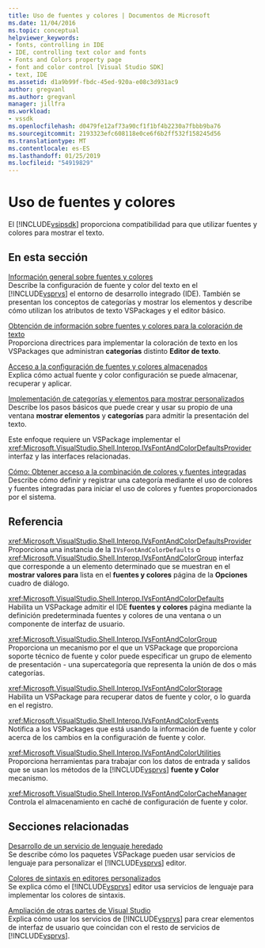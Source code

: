 ```yaml
---
title: Uso de fuentes y colores | Documentos de Microsoft
ms.date: 11/04/2016
ms.topic: conceptual
helpviewer_keywords:
- fonts, controlling in IDE
- IDE, controlling text color and fonts
- Fonts and Colors property page
- font and color control [Visual Studio SDK]
- text, IDE
ms.assetid: d1a9b99f-fbdc-45ed-920a-e08c3d931ac9
author: gregvanl
ms.author: gregvanl
manager: jillfra
ms.workload:
- vssdk
ms.openlocfilehash: d0479fe12af73a90cf1f1bf4b2230a7fbbb9ba76
ms.sourcegitcommit: 2193323efc608118e0ce6f6b2ff532f158245d56
ms.translationtype: MT
ms.contentlocale: es-ES
ms.lasthandoff: 01/25/2019
ms.locfileid: "54919829"
---
```

# <a name="using-fonts-and-colors"></a>Uso de fuentes y colores
El [!INCLUDE[vsipsdk](../extensibility/includes/vsipsdk_md.md)] proporciona compatibilidad para que utilizar fuentes y colores para mostrar el texto.  
  
## <a name="in-this-section"></a>En esta sección  
 [Información general sobre fuentes y colores](../extensibility/font-and-color-overview.md)  
 Describe la configuración de fuente y color del texto en el [!INCLUDE[vsprvs](../code-quality/includes/vsprvs_md.md)] el entorno de desarrollo integrado (IDE). También se presentan los conceptos de categorías y mostrar los elementos y describe cómo utilizan los atributos de texto VSPackages y el editor básico.  
  
 [Obtención de información sobre fuentes y colores para la coloración de texto](../extensibility/getting-font-and-color-information-for-text-colorization.md)  
 Proporciona directrices para implementar la coloración de texto en los VSPackages que administran **categorías** distinto **Editor de texto**.  
  
 [Acceso a la configuración de fuentes y colores almacenados](../extensibility/accessing-stored-font-and-color-settings.md)  
 Explica cómo actual fuente y color configuración se puede almacenar, recuperar y aplicar.  
  
 [Implementación de categorías y elementos para mostrar personalizados](../extensibility/implementing-custom-categories-and-display-items.md)  
 Describe los pasos básicos que puede crear y usar su propio de una ventana **mostrar elementos** y **categorías** para admitir la presentación del texto.  
  
 Este enfoque requiere un VSPackage implementar el <xref:Microsoft.VisualStudio.Shell.Interop.IVsFontAndColorDefaultsProvider> interfaz y las interfaces relacionadas.  
  
 [Cómo: Obtener acceso a la combinación de colores y fuentes integradas](../extensibility/how-to-access-the-built-in-fonts-and-color-scheme.md)  
 Describe cómo definir y registrar una categoría mediante el uso de colores y fuentes integradas para iniciar el uso de colores y fuentes proporcionados por el sistema.  
  
## <a name="reference"></a>Referencia  
 <xref:Microsoft.VisualStudio.Shell.Interop.IVsFontAndColorDefaultsProvider>  
 Proporciona una instancia de la `IVsFontAndColorDefaults` o <xref:Microsoft.VisualStudio.Shell.Interop.IVsFontAndColorGroup> interfaz que corresponde a un elemento determinado que se muestran en el **mostrar valores para** lista en el **fuentes y colores** página de la **Opciones** cuadro de diálogo.  
  
 <xref:Microsoft.VisualStudio.Shell.Interop.IVsFontAndColorDefaults>  
 Habilita un VSPackage admitir el IDE **fuentes y colores** página mediante la definición predeterminada fuentes y colores de una ventana o un componente de interfaz de usuario.  
  
 <xref:Microsoft.VisualStudio.Shell.Interop.IVsFontAndColorGroup>  
 Proporciona un mecanismo por el que un VSPackage que proporciona soporte técnico de fuente y color puede especificar un grupo de elemento de presentación - una supercategoría que representa la unión de dos o más categorías.  
  
 <xref:Microsoft.VisualStudio.Shell.Interop.IVsFontAndColorStorage>  
 Habilita un VSPackage para recuperar datos de fuente y color, o lo guarda en el registro.  
  
 <xref:Microsoft.VisualStudio.Shell.Interop.IVsFontAndColorEvents>  
 Notifica a los VSPackages que está usando la información de fuente y color acerca de los cambios en la configuración de fuente y color.  
  
 <xref:Microsoft.VisualStudio.Shell.Interop.IVsFontAndColorUtilities>  
 Proporciona herramientas para trabajar con los datos de entrada y salidos que se usan los métodos de la [!INCLUDE[vsprvs](../code-quality/includes/vsprvs_md.md)] **fuente y Color** mecanismo.  
  
 <xref:Microsoft.VisualStudio.Shell.Interop.IVsFontAndColorCacheManager>  
 Controla el almacenamiento en caché de configuración de fuente y color.  
  
## <a name="related-sections"></a>Secciones relacionadas  
 [Desarrollo de un servicio de lenguaje heredado](../extensibility/internals/developing-a-legacy-language-service.md)  
 Se describe cómo los paquetes VSPackage pueden usar servicios de lenguaje para personalizar el [!INCLUDE[vsprvs](../code-quality/includes/vsprvs_md.md)] editor.  
  
 [Colores de sintaxis en editores personalizados](../extensibility/syntax-coloring-in-custom-editors.md)  
 Se explica cómo el [!INCLUDE[vsprvs](../code-quality/includes/vsprvs_md.md)] editor usa servicios de lenguaje para implementar los colores de sintaxis.  
  
 [Ampliación de otras partes de Visual Studio](../extensibility/extending-other-parts-of-visual-studio.md)  
 Explica cómo usar los servicios de [!INCLUDE[vsprvs](../code-quality/includes/vsprvs_md.md)] para crear elementos de interfaz de usuario que coincidan con el resto de servicios de [!INCLUDE[vsprvs](../code-quality/includes/vsprvs_md.md)].
